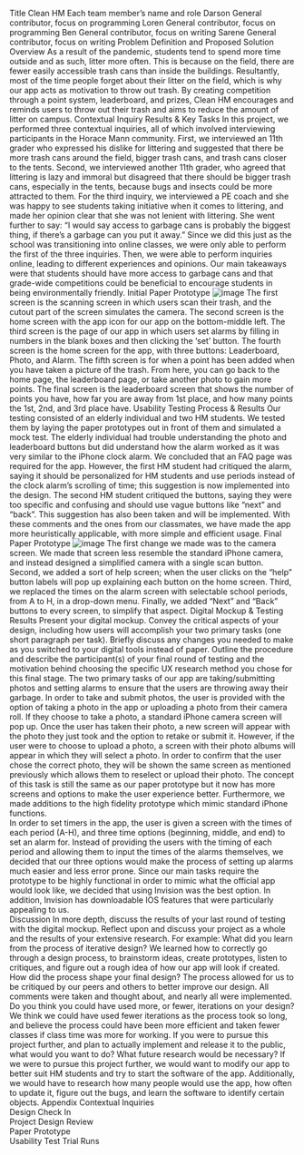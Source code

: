 Title
Clean HM
Each team member’s name and role
Darson
General contributor, focus on programming
Loren
General contributor, focus on programming
Ben
General contributor, focus on writing
Sarene
General contributor, focus on writing
Problem Definition and Proposed Solution Overview
As a result of the pandemic, students tend to spend more time outside and as such, litter more often. 
This is because on the field, there are fewer easily accessible trash cans than inside the buildings. 
Resultantly, most of the time people forget about their litter on the field, which is why our app acts as motivation to throw out trash. 
By creating competition through a point system, leaderboard, and prizes, Clean HM encourages and reminds users to throw out their trash 
and aims to reduce the amount of litter on campus. 
Contextual Inquiry Results & Key Tasks
In this project, we performed three contextual inquiries, all of which involved interviewing participants in the Horace Mann community.
First, we interviewed an 11th grader who expressed his dislike for littering and suggested that there be more trash cans around the field, 
bigger trash cans, and trash cans closer to the tents. Second, we interviewed another 11th grader, who agreed that littering is lazy 
and immoral but disagreed that there should be bigger trash cans, especially in the tents, because bugs and insects could be more attracted
to them. For the third inquiry, we interviewed a PE coach and she was happy to see students taking initiative when it comes to littering,
and made her opinion clear that she was not lenient with littering. She went further to say: “I would say access to garbage cans is probably 
the biggest thing, if there’s a garbage can you put it away.” Since we did this just as the school was transitioning into online classes,
we were only able to perform the first of the three inquiries. Then, we were able to perform inquiries online, leading to different experiences 
and opinions. Our main takeaways were that students should have more access to garbage cans and that grade-wide competitions could be 
beneficial to encourage students in being environmentally friendly.
Initial Paper Prototype
![image](https://github.com/sareneac/sareneac.github.io/blob/master/assets/img/LPDesign.png)
The first screen is the scanning screen in which users scan their trash, and the cutout part of the screen simulates the camera. 
The second screen is the home screen with the app icon for our app on the bottom-middle left. The third screen is the page of our
app in which users set alarms by filling in numbers in the blank boxes and then clicking the ‘set’ button. The fourth screen is 
the home screen for the app, with three buttons: Leaderboard, Photo, and Alarm. The fifth screen is for when a point has been added
when you have taken a picture of the trash. From here, you can go back to the home page, the leaderboard page, or take another
photo to gain more points. The final screen is the leaderboard screen that shows the number of points you have, how far you are away
from 1st place, and how many points the 1st, 2nd, and 3rd place have.
Usability Testing Process & Results
Our testing consisted of an elderly individual and two HM students. We tested them by laying the paper prototypes out in front of them
and simulated a mock test. The elderly individual had trouble understanding the photo and leaderboard buttons but did understand how
the alarm worked as it was very similar to the iPhone clock alarm. We concluded that an FAQ page was required for the app. However,
the first HM student had critiqued the alarm, saying it should be personalized for HM students and use periods instead of the clock
alarm’s scrolling of time; this suggestion is now implemented into the design. The second HM student critiqued the buttons, saying 
they were too specific and confusing and should use vague buttons like “next” and “back”. This suggestion has also been taken and 
will be implemented. With these comments and the ones from our classmates, we have made the app more heuristically applicable, with
more simple and efficient usage. 
Final Paper Prototype
![image](https://github.com/sareneac/sareneac.github.io/blob/master/assets/img/LPPaperPrototype.jpeg)
The first change we made was to the camera screen. We made that screen less resemble the standard iPhone camera, and instead designed
a simplified camera with a single scan button. Second, we added a sort of help screen; when the user clicks on the “help” button labels
will pop up explaining each button on the home screen. Third, we replaced the times on the alarm screen with selectable school periods,
from A to H, in a drop-down menu. Finally, we added “Next” and “Back” buttons to every screen, to simplify that aspect.
Digital Mockup & Testing Results
Present your digital mockup. Convey the critical aspects of your design, including how users will accomplish your two primary tasks
(one short paragraph per task). Briefly discuss any changes you needed to make as you switched to your digital tools instead of paper. 
Outline the procedure and describe the participant(s) of your final round of testing and the motivation behind choosing the specific UX
research method you chose for this final stage.
The two primary tasks of our app are taking/submitting photos and setting alarms to ensure that the users are throwing away their garbage.
In order to take and submit photos, the user is provided with the option of taking a photo in the app or uploading a photo from their camera
roll. If they choose to take a photo, a standard iPhone camera screen will pop up. Once the user has taken their photo, a new screen will
appear with the photo they just took and the option to retake or submit it. However, if the user were to choose to upload a photo, a screen 
with their photo albums will appear in which they will select a photo. In order to confirm that the user chose the correct photo, they will
be shown the same screen as mentioned previously which allows them to reselect or upload their photo. The concept of this task is still the 
same as our paper prototype but it now has more screens and options to make the user experience better. Furthermore, we made additions to the 
high fidelity prototype which mimic standard iPhone functions.  
In order to set timers in the app, the user is given a screen with the times of each period (A-H), and three time options (beginning, middle, 
and end) to set an alarm for. Instead of providing the users with the timing of each period and allowing them to input the times of the alarms
themselves, we decided that our three options would make the process of setting up alarms much easier and less error prone. Since our main tasks
require the prototype to be highly functional in order to mimic what the official app would look like, we decided that using Invision was the best option.
In addition, Invision has downloadable IOS features that were particularly appealing to us.   
Discussion
In more depth, discuss the results of your last round of testing with the digital mockup. Reflect upon and discuss your project as a whole and
the results of your extensive research. For example:
What did you learn from the process of iterative design?
We learned how to correctly go through a design process, to brainstorm ideas, create prototypes, listen to critiques, and figure out a rough idea of how our app will look if created.
How did the process shape your final design?
The process allowed for us to be critiqued by our peers and others to better improve our design. All comments were taken and thought about, and
nearly all were implemented.
Do you think you could have used more, or fewer, iterations on your design?
We think we could have used fewer iterations as the process took so long, and believe the process could have been more efficient and taken fewer
classes if class time was more for working.
If you were to pursue this project further, and plan to actually implement and release it to the public, what would you want to do? What future
research would be necessary?
If we were to pursue this project further, we would want to modify our app to better suit HM students and try to start the software of the app.
Additionally, we would have to research how many people would use the app, how often to update it, figure out the bugs, and learn the software
to identify certain objects.
Appendix
       Contextual Inquiries             
       Design Check In             
       Project Design Review             
       Paper Prototype             
       Usability Test Trial Runs             


